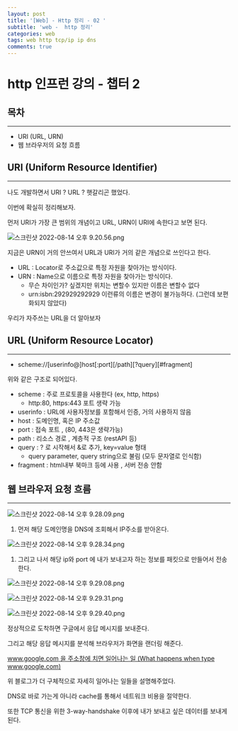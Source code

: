 ```yaml
---
layout: post
title: '[Web] - Http 정리 - 02 '
subtitle: 'web -  http 정리'
categories: web
tags: web http tcp/ip ip dns
comments: true
---
```


# http 인프런 강의 - 챕터 2

## 목차

---

- URI (URL, URN)
- 웹 브라우저의 요청 흐름

## URI (Uniform Resource Identifier)

---

나도 개발하면서 URI ? URL ? 햇갈리곤 했었다.

이번에 확실히 정리해보자.

먼저 URI가 가장 큰 범위의 개념이고 URL, URN이 URI에 속한다고 보면 된다.

![스크린샷 2022-08-14 오후 9.20.56.png](https://user-images.githubusercontent.com/22514912/184537819-5b2b540f-8ba0-4343-b1c0-64ab5a50e54c.png)

지금은 URN이 거의 안쓰여서 URL과 URI가 거의 같은 개념으로 쓰인다고 한다.

- URL : Locator로 주소값으로 특정 자원을 찾아가는 방식이다.
- URN : Name으로 이름으로 특정 자원을 찾아가는 방식이다.
    - 무슨 차이인가? 싶겠지만 위치는 변할수 있지만 이름은 변할수 없다
    - urn:isbn:292929292929 이런류의 이름은 변경이 불가능하다. (그런데 보편화되지 않았다)

우리가 자주쓰는 URL을 더 알아보자

## URL (Uniform Resource Locator)

---

- scheme://[userinfo@]host[:port][/path][?query][#fragment]

위와 같은 구조로 되어있다.

- scheme : 주로 프로토콜을 사용한다 (ex, http, https)
    - http:80, https:443 포트 생략 가능
- userinfo : URL에 사용자정보를 포함해서 인증, 거의 사용하지 않음
- host : 도메인명, 혹은 IP 주소값
- port : 접속 포트 , (80, 443은 생략가능)
- path : 리소스 경로 , 계층적 구조 (restAPI 등)
- query : ? 로 시작해서 &로 추가, key=value 형태
    - query parameter, query string으로 불림 (모두 문자열로 인식함)
- fragment : html내부 북마크 등에 사용 , 서버 전송 안함

## 웹 브라우저 요청 흐름

---

![스크린샷 2022-08-14 오후 9.28.09.png](https://user-images.githubusercontent.com/22514912/184537821-216a3635-5d3f-4e2f-bd20-ef535aab5f02.png)

1. 먼저 해당 도메인명을 DNS에 조회해서 IP주소를 받아온다.

![스크린샷 2022-08-14 오후 9.28.34.png](https://user-images.githubusercontent.com/22514912/184537822-8d6f7d4f-a85f-461a-9cf5-7630528b3518.png)

1. 그리고 나서 해당 ip와 port 에 내가 보내고자 하는 정보를 패킷으로 만들어서 전송한다.

![스크린샷 2022-08-14 오후 9.29.08.png](https://user-images.githubusercontent.com/22514912/184537823-07c51835-aec8-47ff-9106-9f0a0986bc2e.png)

![스크린샷 2022-08-14 오후 9.29.31.png](https://user-images.githubusercontent.com/22514912/184537824-1df23214-a75c-4629-9edc-86fc2081bc9d.png)

![스크린샷 2022-08-14 오후 9.29.40.png](https://user-images.githubusercontent.com/22514912/184537825-6ddf3716-18d0-41b6-8c43-f41d383bd142.png)

정상적으로 도착하면 구글에서 응답 메시지를 보내준다.

그리고 해당 응답 메시지를 분석해 브라우저가 화면을 랜더링 해준다.

[www.google.com 을 주소창에 치면 일어나는 일 (What happens when type www.google.com)](https://babycoder05.tistory.com/entry/wwwgooglecom-%EC%9D%84-%EC%A3%BC%EC%86%8C%EC%B0%BD%EC%97%90-%EC%B9%98%EB%A9%B4-%EC%9D%BC%EC%96%B4%EB%82%98%EB%8A%94-%EC%9D%BC-What-happens-when-type-wwwgooglecom)

위 블로그가 더 구체적으로 자세히 일어나는 일들을 설명해주었다.

DNS로 바로 가는게 아니라 cache를 통해서 네트워크 비용을 절약한다.

또한 TCP 통신을 위한 3-way-handshake 이후에 내가 보내고 싶은 데이터를 보내게 된다.